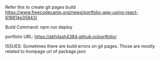 
Refer this to create git pages build
https://www.freecodecamp.org/news/portfolio-app-using-react-618814e35843/ 

Build Command:
npm run deploy

portfolio URL:
https://abhilash4384.github.io/portfolio/

ISSUES:
Sometimes there are build errors on git pages. Those are mostly related to hompage url of package.json 